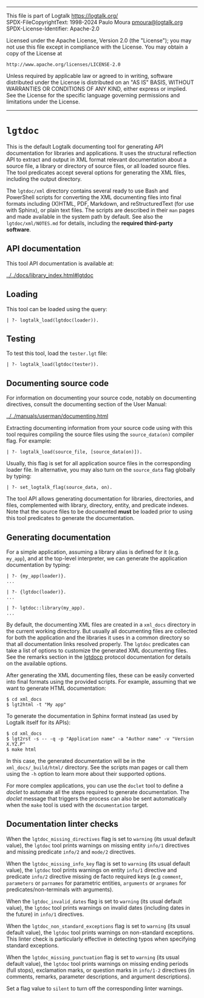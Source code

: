 ________________________________________________________________________

This file is part of Logtalk <https://logtalk.org/>  
SPDX-FileCopyrightText: 1998-2024 Paulo Moura <pmoura@logtalk.org>  
SPDX-License-Identifier: Apache-2.0

Licensed under the Apache License, Version 2.0 (the "License");
you may not use this file except in compliance with the License.
You may obtain a copy of the License at

    http://www.apache.org/licenses/LICENSE-2.0

Unless required by applicable law or agreed to in writing, software
distributed under the License is distributed on an "AS IS" BASIS,
WITHOUT WARRANTIES OR CONDITIONS OF ANY KIND, either express or implied.
See the License for the specific language governing permissions and
limitations under the License.
________________________________________________________________________


`lgtdoc`
========

This is the default Logtalk documenting tool for generating API documentation
for libraries and applications. It uses the structural reflection API to
extract and output in XML format relevant documentation about a source file,
a library or directory of source files, or all loaded source files. The tool
predicates accept several options for generating the XML files, including
the output directory.

The `lgtdoc/xml` directory contains several ready to use Bash and PowerShell
scripts for converting the XML documenting files into final formats including
(X)HTML, PDF, Markdown, and reStructuredText (for use with Sphinx), or plain
text files. The scripts are described in their `man` pages and made available
in the system path by default. See also the `lgtdoc/xml/NOTES.md` for details,
including the **required third-party software**.


API documentation
-----------------

This tool API documentation is available at:

[../../docs/library_index.html#lgtdoc](../../docs/library_index.html#lgtdoc)


Loading
-------

This tool can be loaded using the query:

	| ?- logtalk_load(lgtdoc(loader)).


Testing
-------

To test this tool, load the `tester.lgt` file:

	| ?- logtalk_load(lgtdoc(tester)).


Documenting source code
-----------------------

For information on documenting your source code, notably on documenting
directives, consult the documenting section of the User Manual:

[../../manuals/userman/documenting.html](../../manuals/userman/documenting.html)

Extracting documenting information from your source code using with this tool
requires compiling the source files using the `source_data(on)` compiler flag.
For example:

	| ?- logtalk_load(source_file, [source_data(on)]).

Usually, this flag is set for all application source files in the corresponding
loader file. In alternative, you may also turn on the `source_data` flag
globally by typing:

	| ?- set_logtalk_flag(source_data, on).

The tool API allows generating documentation for libraries, directories, and
files, complemented with library, directory, entity, and predicate indexes.
Note that the source files to be documented **must** be loaded prior to using
this tool predicates to generate the documentation.


Generating documentation
------------------------

For a simple application, assuming a library alias is defined for it (e.g.
`my_app`), and at the top-level interpreter, we can generate the application
documentation by typing:

	| ?- {my_app(loader)}.
	...

	| ?- {lgtdoc(loader)}.
	...

	| ?- lgtdoc::library(my_app).
	...

By default, the documenting XML files are created in a `xml_docs` directory in
the current working directory. But usually all documenting files are collected
for both the application and the libraries it uses in a common directory so
that all documentation links resolved properly. The `lgtdoc` predicates can
take a list of options to customize the generated XML documenting files. See
the remarks section in the [lgtdocp](https://logtalk.org/docs/library_index.html#lgtdoc)
protocol documentation for details on the available options.

After generating the XML documenting files, these can be easily converted into
final formats using the provided scripts. For example, assuming that we want
to generate HTML documentation:

	$ cd xml_docs
	$ lgt2html -t "My app"

To generate the documentation in Sphinx format instead (as used by Logtalk
itself for its APIs):

	$ cd xml_docs
	$ lgt2rst -s -- -q -p "Application name" -a "Author name" -v "Version X.YZ.P"
	$ make html

In this case, the generated documentation will be in the `xml_docs/_build/html/`
directory. See the scripts man pages or call them using the `-h` option to learn
more about their supported options.

For more complex applications, you can use the `doclet` tool to define a *doclet*
to automate all the steps required to generate documentation. The *doclet* message
that triggers the process can also be sent automatically when the `make` tool is
used with the `documentation` target.


Documentation linter checks
---------------------------

When the `lgtdoc_missing_directives` flag is set to `warning` (its usual default
value), the `lgtdoc` tool prints warnings on missing entity `info/1` directives
and missing predicate `info/2` and `mode/2` directives.

When the `lgtdoc_missing_info_key` flag is set to `warning` (its usual default
value), the `lgtdoc` tool prints warnings on entity `info/1` directive and
predicate `info/2` directive missing de facto required keys (e.g `comment`,
`parameters` or `parnames` for parametric entities, `arguments` or `argnames`
for predicates/non-terminals with arguments).

When the `lgtdoc_invalid_dates` flag is set to `warning` (its usual default
value), the `lgtdoc` tool prints warnings on invalid dates (including dates
in the future) in `info/1` directives.

When the `lgtdoc_non_standard_exceptions` flag is set to `warning` (its usual
default value), the `lgtdoc` tool prints warnings on non-standard exceptions.
This linter check is particularly effective in detecting typos when specifying
standard exceptions.

When the `lgtdoc_missing_punctuation` flag is set to `warning` (its usual
default value), the `lgtdoc` tool prints warnings on missing ending periods
(full stops), exclamation marks, or question marks in `info/1-2` directives
(in comments, remarks, parameter descriptions, and argument descriptions).

Set a flag value to `silent` to turn off the corresponding linter warnings.
